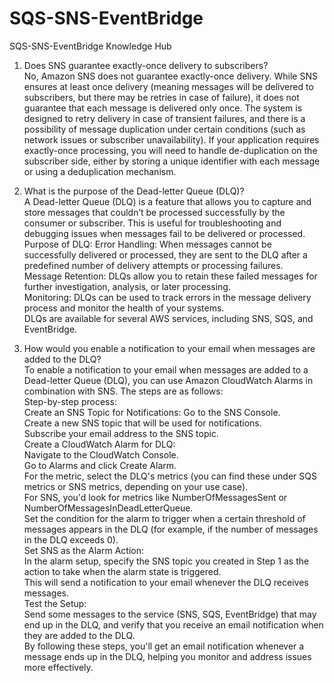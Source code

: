 # SQS-SNS-EventBridge
SQS-SNS-EventBridge Knowledge Hub

   
1. Does SNS guarantee exactly-once delivery to subscribers?   
No, Amazon SNS does not guarantee exactly-once delivery. While SNS ensures at least once delivery (meaning messages will be delivered to subscribers, but there may be retries in case of failure), it does not guarantee that each message is delivered only once. The system is designed to retry delivery in case of transient failures, and there is a possibility of message duplication under certain conditions (such as network issues or subscriber unavailability).
If your application requires exactly-once processing, you will need to handle de-duplication on the subscriber side, either by storing a unique identifier with each message or using a deduplication mechanism.   


   
3. What is the purpose of the Dead-letter Queue (DLQ)?   
A Dead-letter Queue (DLQ) is a feature that allows you to capture and store messages that couldn’t be processed successfully by the consumer or subscriber. This is useful for troubleshooting and debugging issues when messages fail to be delivered or processed.
Purpose of DLQ:
Error Handling: When messages cannot be successfully delivered or processed, they are sent to the DLQ after a predefined number of delivery attempts or processing failures.   
Message Retention: DLQs allow you to retain these failed messages for further investigation, analysis, or later processing.   
Monitoring: DLQs can be used to track errors in the message delivery process and monitor the health of your systems.   
DLQs are available for several AWS services, including SNS, SQS, and EventBridge.   

      
5. How would you enable a notification to your email when messages are added to the DLQ?     
To enable a notification to your email when messages are added to a Dead-letter Queue (DLQ), you can use Amazon CloudWatch Alarms in combination with SNS. The steps are as follows:   
Step-by-step process:   
Create an SNS Topic for Notifications:
Go to the SNS Console.   
Create a new SNS topic that will be used for notifications.   
Subscribe your email address to the SNS topic.      
Create a CloudWatch Alarm for DLQ:   
Navigate to the CloudWatch Console.    
Go to Alarms and click Create Alarm.    
For the metric, select the DLQ's metrics (you can find these under SQS metrics or SNS metrics, depending on your use case).   
For SNS, you'd look for metrics like NumberOfMessagesSent or NumberOfMessagesInDeadLetterQueue.   
Set the condition for the alarm to trigger when a certain threshold of messages appears in the DLQ (for example, if the number of messages in the DLQ exceeds 0).   
Set SNS as the Alarm Action:   
In the alarm setup, specify the SNS topic you created in Step 1 as the action to take when the alarm state is triggered.   
This will send a notification to your email whenever the DLQ receives messages.   
Test the Setup:   
Send some messages to the service (SNS, SQS, EventBridge) that may end up in the DLQ, and verify that you receive an email notification when they are added to the DLQ.   
By following these steps, you'll get an email notification whenever a message ends up in the DLQ, helping you monitor and address issues more effectively.    
   

